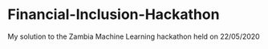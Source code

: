 # Financial-Inclusion-Hackathon
My solution to the Zambia Machine Learning hackathon held on 22/05/2020
